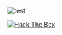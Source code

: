 ![test](https://github-readme-stats.vercel.app/api?username=aherd2985&show_icons=true&hide_border=false&theme=tokyonight&count_private=true&include_all_commits=true)


<p align="left"> 
  <a href="https://tryhackme.com/p/technoHerder"><img src="https://tryhackme-badges.s3.amazonaws.com/technoHerder.png" alt="Hack The Box" /></a>
</p>
